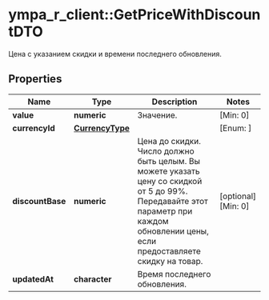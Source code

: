 # ympa_r_client::GetPriceWithDiscountDTO

Цена с указанием скидки и времени последнего обновления.

## Properties
Name | Type | Description | Notes
------------ | ------------- | ------------- | -------------
**value** | **numeric** | Значение. | [Min: 0] 
**currencyId** | [**CurrencyType**](CurrencyType.md) |  | [Enum: ] 
**discountBase** | **numeric** | Цена до скидки.  Число должно быть целым. Вы можете указать цену со скидкой от 5 до 99%.  Передавайте этот параметр при каждом обновлении цены, если предоставляете скидку на товар.  | [optional] [Min: 0] 
**updatedAt** | **character** | Время последнего обновления. | 


